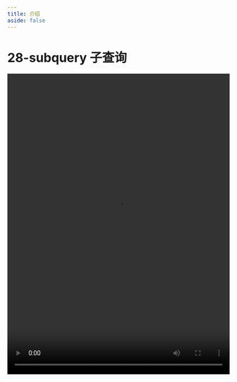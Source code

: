 ```yaml
---
title: 介绍
aside: false
---
```


# 28-subquery 子查询

<video autoplay src="http://qn.chinavanes.com/mysql/28-mysql%E4%B8%AD%E7%9A%84subquery%E5%AD%90%E6%9F%A5%E8%AF%A2.mp4" controls controlsList="nodownload" width="100%" height="680"/>

子查询是嵌套在另一个查询中的 SELECT 语句，它可以作为外层查询的条件、值或表的一部分。子查询提供了一种强大的方式来解决复杂的查询问题，能够基于一个查询的结果进一步筛选数据。根据应用场景，子查询可分为标量子查询、列子查询、行子查询和表子查询。
